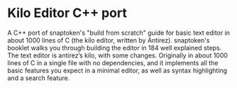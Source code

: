 # Kilo Editor C++ port

A C++ port of snaptoken's "build from scratch" guide for basic text editor in about 1000 lines of C (the kilo editor, written by Antirez).
snaptoken's booklet walks you through building the editor in 184 well explained steps. The text editor is antirez’s kilo, with some changes. 
Originally in about 1000 lines of C in a single file with no dependencies, and it implements all the basic features you expect in a minimal editor, as well as syntax highlighting and a search feature.
